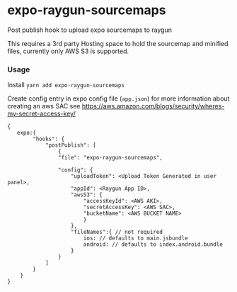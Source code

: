 # expo-raygun-sourcemaps

Post publish hook to upload expo sourcemaps to raygun

This requires a 3rd party Hosting space to hold the sourcemap and minified files, currently only AWS S3 is supported. 

### Usage

Install
`yarn add expo-raygun-sourcemaps`

Create config entry in expo config file (`app.json`)
for more information about creating an aws SAC see https://aws.amazon.com/blogs/security/wheres-my-secret-access-key/

```
{
   expo:{
        "hooks": {
            "postPublish": [
                {
                "file": "expo-raygun-sourcemaps",

                "config": {
                    "uploadToken": <Upload Token Generated in user panel>,
                    "appId": <Raygun App ID>,
                    "awsS3": {
                        "accessKeyId": <AWS AKI>,
                        "secretAccessKey": <AWS SAC>,
                        "bucketName": <AWS BUCKET NAME>
                        }
                    },
                    "fileNames":{ // not required
                        ios: // defaults to main.jsbundle
                        android: // defaults to index.android.bundle
                    }
                }
            ]
        }
    }
}
```

